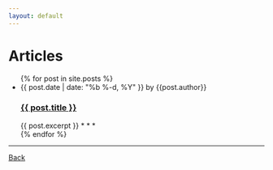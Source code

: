 ```yaml
---
layout: default
---
```


# [](#Articles)Articles

<ul class="post-list">
  {% for post in site.posts %}
    <li>
      <span class="post-meta">{{ post.date | date: "%b %-d, %Y" }} by {{post.author}}</span>
      <h3>
        <a class="post-link" href="{{ post.url | prepend: site.baseurl }}">{{ post.title }}</a>
      </h3>
      {{ post.excerpt }}
      * * *  
    </li>
  {% endfor %}
</ul>

* * *
<a href="javascript:history.back()">Back</a>